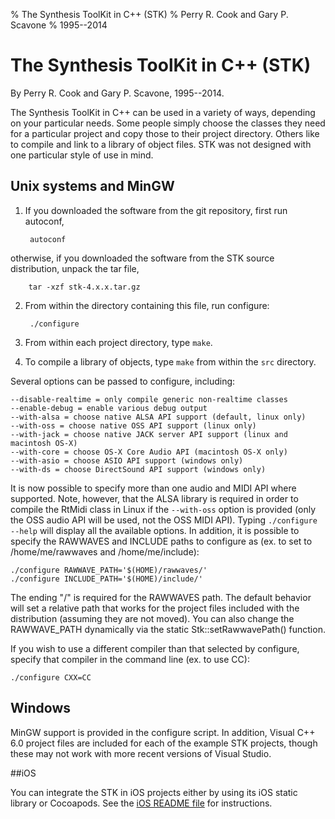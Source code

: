 % The Synthesis ToolKit in C++ (STK)
% Perry R. Cook and Gary P. Scavone
% 1995--2014

# The Synthesis ToolKit in C++ (STK)
By Perry R. Cook and Gary P. Scavone, 1995--2014.

The Synthesis ToolKit in C++ can be used in a variety of ways, depending on your particular needs.  Some people simply choose the classes they need for a particular project and copy those to their project directory.  Others like to compile and link to a library of object files.  STK was not designed with one particular style of use in mind.

## Unix systems and MinGW

1. If you downloaded the software from the git repository, first run autoconf,

        autoconf

otherwise, if you downloaded the software from the STK source distribution, unpack the tar file,

        tar -xzf stk-4.x.x.tar.gz

2. From within the directory containing this file, run configure:

        ./configure

3. From within each project directory, type `make`.

4. To compile a library of objects, type `make` from within the `src` directory.

Several options can be passed to configure, including:

    --disable-realtime = only compile generic non-realtime classes
    --enable-debug = enable various debug output
    --with-alsa = choose native ALSA API support (default, linux only)
    --with-oss = choose native OSS API support (linux only)
    --with-jack = choose native JACK server API support (linux and macintosh OS-X)
    --with-core = choose OS-X Core Audio API (macintosh OS-X only)
    --with-asio = choose ASIO API support (windows only)
    --with-ds = choose DirectSound API support (windows only)

It is now possible to specify more than one audio and MIDI API where supported.  Note, however, that the ALSA library is required in order to compile the RtMidi class in Linux if the `--with-oss` option is provided (only the OSS audio API will be used, not the OSS MIDI API).  Typing `./configure --help` will display all the available options.  In addition, it is possible to specify the RAWWAVES and INCLUDE paths to configure as (ex. to set to /home/me/rawwaves and /home/me/include):

    ./configure RAWWAVE_PATH='$(HOME)/rawwaves/'
    ./configure INCLUDE_PATH='$(HOME)/include/'

The ending "/" is required for the RAWWAVES path.  The default behavior will set a relative path that works for the project files included with the distribution (assuming they are not moved).  You can also change the RAWWAVE_PATH dynamically via the static Stk::setRawwavePath() function.

If you wish to use a different compiler than that selected by configure, specify that compiler in the command line (ex. to use CC):

    ./configure CXX=CC


## Windows

MinGW support is provided in the configure script.  In addition, Visual C++ 6.0 project files are included for each of the example STK projects, though these may not work with more recent versions of Visual Studio.

##iOS

You can integrate the STK in iOS projects either by using its iOS static library or Cocoapods. See the [iOS README file](iOS/README-iOS.md) for instructions. 

